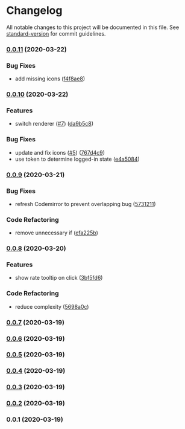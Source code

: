 # Changelog

All notable changes to this project will be documented in this file. See [standard-version](https://github.com/conventional-changelog/standard-version) for commit guidelines.

### [0.0.11](https://github.com/JanMalch/octodig/compare/v0.0.10...v0.0.11) (2020-03-22)

### Bug Fixes

- add missing icons ([f4f8ae8](https://github.com/JanMalch/octodig/commit/f4f8ae8d263ae41203a7dc58dd613da9158db828))

### [0.0.10](https://github.com/JanMalch/octodig/compare/v0.0.9...v0.0.10) (2020-03-22)

### Features

- switch renderer ([#7](https://github.com/JanMalch/octodig/issues/7)) ([da9b5c8](https://github.com/JanMalch/octodig/commit/da9b5c8b309d4fe32efce8c9561a0c280098585f))

### Bug Fixes

- update and fix icons ([#5](https://github.com/JanMalch/octodig/issues/5)) ([767d4c9](https://github.com/JanMalch/octodig/commit/767d4c96b6dd234256ba4462740ae947e2b8ad18))
- use token to determine logged-in state ([e4a5084](https://github.com/JanMalch/octodig/commit/e4a5084304e54f89fb030850bb8ccf51d69c4328))

### [0.0.9](https://github.com/JanMalch/octodig/compare/v0.0.8...v0.0.9) (2020-03-21)

### Bug Fixes

- refresh Codemirror to prevent overlapping bug ([5731211](https://github.com/JanMalch/octodig/commit/573121121fdfdbb07d43a41cb2910782440a377a))

### Code Refactoring

- remove unnecessary if ([efa225b](https://github.com/JanMalch/octodig/commit/efa225b0b1b0234e7e0f1b199b4df19d1596aece))

### [0.0.8](https://github.com/JanMalch/octodig/compare/v0.0.7...v0.0.8) (2020-03-20)

### Features

- show rate tooltip on click ([3bf5fd6](https://github.com/JanMalch/octodig/commit/3bf5fd69c8cedeaf2b0d2af9a10ca235027f6d8c))

### Code Refactoring

- reduce complexity ([5698a0c](https://github.com/JanMalch/octodig/commit/5698a0c84215f470c9ca87a70ad5ee891ce649ab))

### [0.0.7](https://github.com/JanMalch/octodig/compare/v0.0.6...v0.0.7) (2020-03-19)

### [0.0.6](https://github.com/JanMalch/octodig/compare/v0.0.4...v0.0.6) (2020-03-19)

### [0.0.5](https://github.com/JanMalch/octodig/compare/v0.0.4...v0.0.5) (2020-03-19)

### [0.0.4](https://github.com/JanMalch/octodig/compare/v0.0.3...v0.0.4) (2020-03-19)

### [0.0.3](https://github.com/JanMalch/octodig/compare/v0.0.2...v0.0.3) (2020-03-19)

### [0.0.2](https://github.com/JanMalch/octodig/compare/v0.0.1...v0.0.2) (2020-03-19)

### 0.0.1 (2020-03-19)
